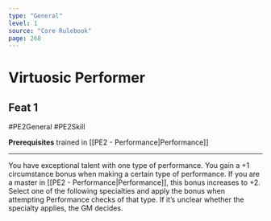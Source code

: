 ```yaml
---
type: "General"
level: 1
source: "Core Rulebook"
page: 268
---
```

# Virtuosic Performer
## Feat 1
#PE2General #PE2Skill 

**Prerequisites** trained in [[PE2 - Performance|Performance]]

---
You have exceptional talent with one type of performance. You gain a +1 circumstance bonus when making a certain type of performance. If you are a master in [[PE2 - Performance|Performance]], this bonus increases to +2. Select one of the following specialties and apply the bonus when attempting Performance checks of that type. If it’s unclear whether the specialty applies, the GM decides.